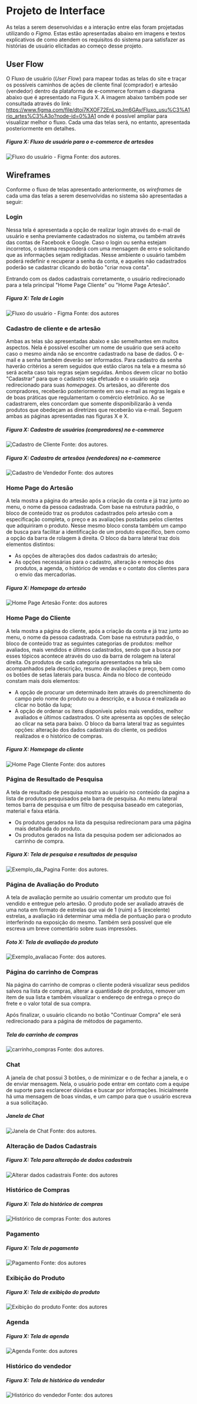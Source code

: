 
# Projeto de Interface

As telas a serem desenvolvidas e a interação entre elas foram projetadas utilizando o _Figma_. Estas estão apresentadas abaixo em imagens e textos explicativos de como atendem os requisitos do sistema para satisfazer as histórias de usuário elicitadas ao começo desse projeto.

## User Flow

O Fluxo de usuário (_User Flow_) para mapear todas as telas do site e traçar os possíveis caminhos de ações de cliente final (comprador) e artesão (vendedor) dentro da plataforma de e-commerce formam o diagrama abaixo que é apresentado na Figura X. A imagem abaixo também pode ser consultada através do link: https://www.figma.com/file/dtoi7KXOF72EnLxpJm6GAy/Fluxo_usu%C3%A1rio_artes%C3%A3o?node-id=0%3A1 onde é possível ampliar para visualizar melhor o fluxo. Cada uma das telas será, no entanto, apresentada posteriormente em detalhes.

##### Figura X: Fluxo de usuário para o e-commerce de artesãos
![Fluxo do usuário - Figma](https://github.com/ICEI-PUC-Minas-PMV-ADS/pmv-ads-2022-1-e1-proj-web-t6-grupo_4_artesanato/blob/5c7a2f872d8d99450de970dab4d1eeb08ca32ca3/docs/img/Fluxo%20de%20usu%C3%A1rio.png)
Fonte: dos autores.


## Wireframes

Conforme o fluxo de telas apresentado anteriormente, os _wireframes_ de cada uma das telas a serem desenvolvidas no sistema são apresentadas a seguir:

### Login

Nessa tela é apresentada a opção de realizar login através do e-mail de usuário e senha previamente cadastrados no sistema, ou também através das contas de Facebook e Google. Caso o login ou senha estejam incorretos, o sistema responderá com uma mensagem de erro e solicitando que as informações sejam redigitadas. Nesse ambiente o usuário também poderá redefinir e recuperar a senha da conta, e aqueles não cadastrados poderão se cadastrar clicando do botão "criar nova conta".

Entrando com os dados cadastrais corretamente, o usuário redirecionado para a tela principal "Home Page Cliente" ou  "Home Page Artesão".

##### Figura X: Tela de Login
![Fluxo do usuário - Figma](https://github.com/ICEI-PUC-Minas-PMV-ADS/pmv-ads-2022-1-e1-proj-web-t6-grupo_4_artesanato/blob/5c7a2f872d8d99450de970dab4d1eeb08ca32ca3/docs/img/Tela%20de%20Login.png)
Fonte: dos autores


### Cadastro de cliente e de artesão

Ambas as telas são apresentadas abaixo e são semelhantes em muitos aspectos. Nela é possível escolher um nome de usuário que será aceito caso o mesmo ainda não se encontre cadastrado na base de dados. O e-mail e a senha também deverão ser informados. Para cadastro da senha haverão critérios a serem seguidos que estão claros na tela e a mesma só será aceita caso tais regras sejam seguidas. Ambos devem clicar no botão "Cadastrar" para que o cadastro seja efetuado e o usuário seja redirecionado para suas _homepages_. Os artesãos, ao diferente dos compradores, receberão posteriormente em seu e-mail as regras legais e de boas práticas que regulamentam o comércio eletrônico. Ao se cadastrarem, eles concordam que somente disponibilizarão à venda produtos que obedeçam as diretrizes que receberão via e-mail. Seguem ambas as páginas apresentadas nas figuras X e X.

##### Figura X: Cadastro de usuários (compradores) no e-commerce
![Cadastro de Cliente](https://github.com/ICEI-PUC-Minas-PMV-ADS/pmv-ads-2022-1-e1-proj-web-t6-grupo_4_artesanato/blob/5c7a2f872d8d99450de970dab4d1eeb08ca32ca3/docs/img/Cadastro%20do%20Cliente.png)
Fonte: dos autores.

##### Figura X: Cadastro de artesãos (vendedores) no e-commerce
![Cadastro de Vendedor](https://github.com/ICEI-PUC-Minas-PMV-ADS/pmv-ads-2022-1-e1-proj-web-t6-grupo_4_artesanato/blob/5c7a2f872d8d99450de970dab4d1eeb08ca32ca3/docs/img/Cadastro%20Artes%C3%A3o.png)
Fonte: dos autores


### Home Page do Artesão

A tela mostra a página do artesão após a criação da conta e já traz junto ao menu, o nome da pessoa cadastrada.
Com base na estrutura padrão, o bloco de conteúdo traz os produtos cadastrados pelo artesão com a especificação completa, o preço e as avaliações postadas pelos clientes que adquiriram o produto. Nesse mesmo bloco consta também um campo de busca para facilitar a identificação de um produto específico, bem como a opção da barra de rolagem à direita. O bloco da barra lateral traz dois elementos distintos:
- As opções de alterações dos dados cadastrais do artesão;
- As opções necessárias para o cadastro, alteração e remoção dos produtos, a agenda, o histórico de vendas e o contato dos clientes para o envio das mercadorias.

##### Figura X: Homepage do artesão
![Home Page Artesão](Home_Page_Artesão.png)
Fonte: dos autores


### Home Page do Cliente

A tela mostra a página do cliente, após a criação da conta e já traz junto ao menu, o nome da pessoa cadastrada.
Com base na estrutura padrão, o bloco de conteúdo traz as seguintes categorias de produtos: melhor avaliados, mais vendidos e últimos cadastrados, sendo que a busca por esses tópicos acontece através do uso da barra de rolagem na lateral direita. Os produtos de cada categoria apresentados na tela são acompanhados pela descrição, resumo de avaliações e preço,  bem como os botões de setas laterais para busca. Ainda no bloco de conteúdo constam mais dois elementos:
- A opção de procurar um determinado item através do preenchimento do campo pelo nome do produto ou a descrição, e a busca é realizada ao clicar no botão da lupa;
- A opção de ordenar os itens disponíveis pelos mais vendidos, melhor avaliados e últimos cadastrados. O site apresenta as opções de seleção ao clicar na seta para baixo.
O bloco da barra lateral traz as seguintes opções: alteração dos dados cadastrais do cliente, os pedidos realizados e o histórico de compras.

##### Figura X: Homepage do cliente
![Home Page Cliente](Home_Page_Cliente.png)
Fonte: dos autores

### Página de Resultado de Pesquisa
A tela de resultado de pesquisa mostra ao usuário no conteúdo da pagina a lista de produtos pesquisados pela barra de pesquisa. Ao menu lateral temos barra de pesquisa e um filtro de pesquisa baseado em categorias, material e faixa etária.
- Os produtos gerados na lista da pesquisa redirecionam para uma página mais detalhada do produto.
- Os produtos gerados na lista da pesquisa podem ser adicionados ao carrinho de compra.

##### Figura X: Tela de pesquisa e resultados de pesquisa
![Exemplo_da_Pagina](img/P%C3%A1gina%20pesquisa.png)
Fonte: dos autores.

### Página de Avaliação do Produto
A tela de avaliação permite ao usuário comentar um produto que foi vendido e entregue pelo artesão.
O produto pode ser avaliado através de uma nota em formato de estrelas que vai de 1 (ruim) a 5 (excelente) estrelas, a avaliação irá determinar uma média de pontuação para o produto interferindo na exposição do mesmo. Também será possível que ele escreva um breve comentário sobre suas impressões.

##### Foto X: Tela de avaliação do produto
![Exemplo_avaliacao](img/Avalia%C3%A7%C3%A3o%20do%20Produto.png)
Fonte: dos autores.

### Página do carrinho de Compras

Na página do carrinho de compras o cliente poderá visualizar seus pedidos salvos na lista de compras, alterar a quantidade de produtos, remover um item de sua lista e também visualizar o endereço de entrega o preço do frete e o valor total de sua compra.

Após finalizar, o usuário clicando no botão "Continuar Compra" ele será redirecionado para a página de métodos de pagamento. 

##### Tela do carrinho de compras
![carrinho_compras](img/P%C3%A1gina%20carrinho%20de%20Compras.png)
Fonte: dos autores.

### Chat
A janela de chat possui 3 botões, o de minimizar e o de fechar a janela, e o de enviar mensagem. Nela, o usuário pode entrar em contato com a equipe de suporte para esclarecer dúvidas e buscar por informações. Inicialmente há uma mensagem de boas vindas, e um campo para que o usuário escreva a sua solicitação.

##### Janela de Chat
![Janela de Chat](https://github.com/ICEI-PUC-Minas-PMV-ADS/pmv-ads-2022-1-e1-proj-web-t6-grupo_4_artesanato/blob/5fcda48208bde47a93de347320a499d3c10f8aea/docs/img/Chat.png)
Fonte: dos autores.

### Alteração de Dados Cadastrais
##### Figura X: Tela para alteração de dados cadastrais
![Alterar dados cadastrais]()
Fonte: dos autores

### Histórico de Compras
##### Figura X: Tela do histórico de compras
![Histórico de compras](https://github.com/ICEI-PUC-Minas-PMV-ADS/pmv-ads-2022-1-e1-proj-web-t6-grupo_4_artesanato/blob/5fcda48208bde47a93de347320a499d3c10f8aea/docs/img/Hist%C3%B3rico%20de%20Pedidos.png)
Fonte: dos autores

### Pagamento
##### Figura X: Tela de pagamento
![Pagamento](https://github.com/ICEI-PUC-Minas-PMV-ADS/pmv-ads-2022-1-e1-proj-web-t6-grupo_4_artesanato/blob/5fcda48208bde47a93de347320a499d3c10f8aea/docs/img/Tela%20de%20pagamento.png)
Fonte: dos autores

### Exibição do Produto
##### Figura X: Tela de exibição do produto
![Exibição do produto](https://github.com/ICEI-PUC-Minas-PMV-ADS/pmv-ads-2022-1-e1-proj-web-t6-grupo_4_artesanato/blob/5fcda48208bde47a93de347320a499d3c10f8aea/docs/img/P%C3%A1gina%20do%20Produto.png)
Fonte: dos autores

### Agenda
##### Figura X: Tela de agenda
![Agenda]()
Fonte: dos autores

### Histórico do vendedor
##### Figura X: Tela de histórico do vendedor
![Histórico do vendedor](https://github.com/ICEI-PUC-Minas-PMV-ADS/pmv-ads-2022-1-e1-proj-web-t6-grupo_4_artesanato/blob/5fcda48208bde47a93de347320a499d3c10f8aea/docs/img/Hist%C3%B3rico%20de%20Vendas.png)
Fonte: dos autores
